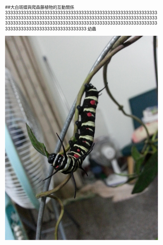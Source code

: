 ##大白斑蝶與爬森藤植物的互動關係3333333333333333333333333333333333333333333333333333333333333333333333333333333333333333333333333333333333333333333333333333333333333333333333333333333333333333333333333333333333333333333333333333333333333
幼蟲  


![jpg](https://raw.githubusercontent.com/Governance22/Governance22.github.io/master/2mWaohC.jpg)
